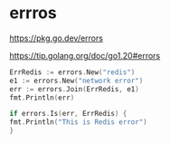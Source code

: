 # errros

https://pkg.go.dev/errors

https://tip.golang.org/doc/go1.20#errors

```go
ErrRedis := errors.New("redis")
e1 := errors.New("network error")
err := errors.Join(ErrRedis, e1)
fmt.Println(err)

if errors.Is(err, ErrRedis) {
fmt.Println("This is Redis error")
}
```
